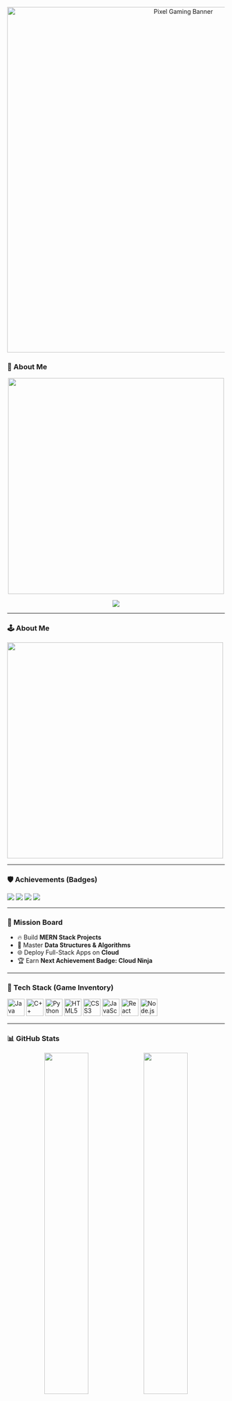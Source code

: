 <!-- 🎮 Animated Gaming Header -->
<p align="center">
  <img src="https://media.giphy.com/media/h408T6Y5GfmXBKW62l/giphy.gif" width="800" alt="Pixel Gaming Banner"/>
</p>

### 🧠 About Me
<p align="center">
  <img src="https://media.giphy.com/media/qgQUggAC3Pfv687qPC/giphy.gif" width="500"/>
</p>

<p align="center">
  <img src="https://readme-typing-svg.demolab.com?font=Press+Start+2P&size=20&duration=3000&pause=1000&color=F72585&center=true&vCenter=true&width=600&lines=Software+Developer;Web+Developer;Pixel+Art+Lover;Level+Up+Everyday" />
</p>

---

### 🕹 About Me

<img src="https://media.giphy.com/media/h408T6Y5GfmXBKW62l/giphy.gif" width="500"/>

---

### 🛡️ Achievements (Badges)
<p>
  <img src="https://img.shields.io/badge/Open%20Source%20Hero-FF4500?style=for-the-badge&logo=github&logoColor=white"/>
  <img src="https://img.shields.io/badge/MERN%20Stack%20Knight-2E8B57?style=for-the-badge"/>
  <img src="https://img.shields.io/badge/Pixel%20Art%20Lover-FF69B4?style=for-the-badge"/>
  <img src="https://img.shields.io/badge/100+%20DSA%20Problems%20Solved-8A2BE2?style=for-the-badge"/>
</p>

---

### 🎯 Mission Board
- 🔥 Build **MERN Stack Projects**
- 🧠 Master **Data Structures & Algorithms**
- 🌐 Deploy Full-Stack Apps on **Cloud**
- 🏆 Earn **Next Achievement Badge: Cloud Ninja**

---

### 🎨 Tech Stack (Game Inventory)
<p>
  <img src="https://img.icons8.com/color/48/java-coffee-cup-logo.png" width="40" title="Java"/>
  <img src="https://img.icons8.com/color/48/c-plus-plus-logo.png" width="40" title="C++"/>
  <img src="https://img.icons8.com/color/48/python.png" width="40" title="Python"/>
  <img src="https://img.icons8.com/color/48/html-5.png" width="40" title="HTML5"/>
  <img src="https://img.icons8.com/color/48/css3.png" width="40" title="CSS3"/>
  <img src="https://img.icons8.com/color/48/javascript.png" width="40" title="JavaScript"/>
  <img src="https://img.icons8.com/color/48/react-native.png" width="40" title="React"/>
  <img src="https://img.icons8.com/color/48/nodejs.png" width="40" title="Node.js"/>
</p>

---

### 📊 GitHub Stats
<p align="center">
  <img src="https://github-readme-stats.vercel.app/api?username=swatiibhatt&show_icons=true&theme=radical&hide_border=true" width="45%"/>
  <img src="https://github-readme-streak-stats.herokuapp.com/?user=swatiibhatt&theme=radical&hide_border=true" width="45%"/>
</p>

---

### 🗂 Featured Projects (Game Inventory Style)
<table>
<tr>
<td align="center" width="50%">
<img src="https://i.giphy.com/media/3o6Zt481isNVuQI1l6/giphy.webp" width="100"><br>
<strong>🌾 Plant Disease Detection</strong>
<p>AI-powered crop protection using Python & ML.</p>
<a href="https://github.com/swatiibhatt/Plant-Disease-Detection">🔗 View Repo</a>
</td>
<td align="center" width="50%">
<img src="https://i.giphy.com/media/xT1R9ZuvYNvR3v1k6w/giphy.webp" width="100"><br>
<strong>🛒 E-Commerce Web App</strong>
<p>Full-stack MERN shopping experience.</p>
<a href="https://github.com/swatiibhatt/E-Commerce">🔗 View Repo</a>
</td>
</tr>
</table>

---

### 🐍 Contribution Snake
<p align="center">
  <img src="https://raw.githubusercontent.com/swatiibhatt/swatiibhatt/output/github-snake-dark.svg" />
</p>

---

### 🌐 Connect With Me
<p align="center">
  <a href="https://www.instagram.com/swati__bhattt/"><img src="https://img.shields.io/badge/Instagram-ff69b4?style=for-the-badge&logo=instagram&logoColor=white"/></a>
  <a href="mailto:swattidccd@gmail.com"><img src="https://img.shields.io/badge/Gmail-red?style=for-the-badge&logo=gmail&logoColor=white"/></a>
  <a href="https://www.linkedin.com/in/swati-bhatt-363041230/"><img src="https://img.shields.io/badge/LinkedIn-blue?style=for-the-badge&logo=linkedin&logoColor=white"/></a>
</p>

---

<p align="center">
  <img src="https://media.giphy.com/media/U3qYN8S0j3bpK/giphy.gif" width="150"/>
</p>

<p align="center">🎮 Game Over? Nope, We Keep Playing! 🚀</p>
